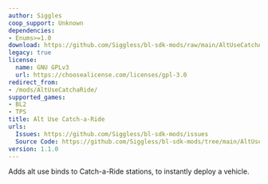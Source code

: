 ```yaml
---
author: Siggles
coop_support: Unknown
dependencies:
- Enums>=1.0
download: https://github.com/Siggless/bl-sdk-mods/raw/main/AltUseCatchARide/AltUseCatchARide.zip
legacy: true
license:
  name: GNU GPLv3
  url: https://choosealicense.com/licenses/gpl-3.0
redirect_from:
- /mods/AltUseCatchaRide/
supported_games:
- BL2
- TPS
title: Alt Use Catch-a-Ride
urls:
  Issues: https://github.com/Siggless/bl-sdk-mods/issues
  Source Code: https://github.com/Siggless/bl-sdk-mods/tree/main/AltUseCatchARide
version: 1.1.0
---
```

Adds alt use binds to Catch-a-Ride stations, to instantly deploy a vehicle.